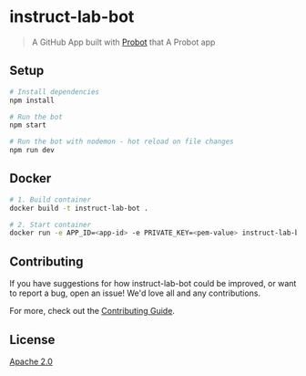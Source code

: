 # instruct-lab-bot

> A GitHub App built with [Probot](https://github.com/probot/probot) that A Probot app

## Setup

```sh
# Install dependencies
npm install

# Run the bot
npm start

# Run the bot with nodemon - hot reload on file changes
npm run dev
```

## Docker

```sh
# 1. Build container
docker build -t instruct-lab-bot .

# 2. Start container
docker run -e APP_ID=<app-id> -e PRIVATE_KEY=<pem-value> instruct-lab-bot
```

## Contributing

If you have suggestions for how instruct-lab-bot could be improved, or want to report a bug, open an issue! We'd love all and any contributions.

For more, check out the [Contributing Guide](CONTRIBUTING.md).

## License

[Apache 2.0](LICENSE)
